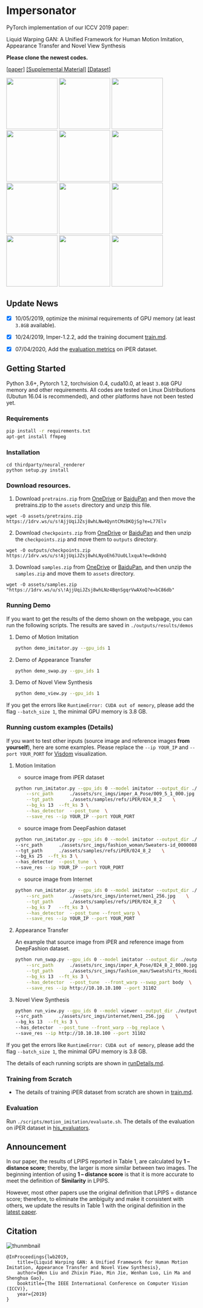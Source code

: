 # Impersonator
PyTorch implementation of our ICCV 2019 paper:

Liquid Warping GAN: A Unified Framework for Human Motion Imitation, Appearance Transfer and Novel View Synthesis

**Please clone the newest codes.**

[[paper]]([https://arxiv.org/pdf/1909.12224.pdf](https://www.ijraset.com/research-paper/human-motion-imitation-using-generative-adversarial-networks)) [[Supplemental Material]](https://svip-lab.github.io/project_img/impersonator/4701-supp.pdf) [[Dataset]](https://svip-lab.github.io/dataset/iPER_dataset.html)

<p float="center">
	<img src='assets/visuals/motion/Sweaters-id_0000088807_4_full.jpg' width="135"/>
  	<img src='assets/visuals/motion/mixamo_0007_Sweaters-id_0000088807_4_full.gif' width="135"/>
  	<img src='assets/visuals/appearance/Sweaters-id_0000337302_4_full.jpg' width="135"/>
	<img src='assets/visuals/appearance/Sweaters-id_0000337302_4_full.gif' width="135"/>
	<img src='assets/visuals/novel/Jackets_Vests-id_0000071603_4_full.jpg' width="135"/>
    <img src='assets/visuals/novel/Jackets_Vests-id_0000071603_4_full.gif' width="135"/>
    <img src='assets/visuals/motion/009_5_1_000.jpg' width="135"/>    
  	<img src='assets/visuals/motion/mixamo_0031_000.gif' width="135"/>
  	<img src='assets/visuals/appearance/001_19_1_000.jpg' width="135"/>
	<img src='assets/visuals/appearance/001_19_1_000.gif' width="135"/>
	<img src='assets/visuals/novel/novel_3.jpg' width="135"/>
    <img src='assets/visuals/novel/novel_3.gif' width="135"/>
</p>

## Update News
- [x] 10/05/2019, optimize the minimal requirements of GPU memory (at least `3.8GB` available).

- [x] 10/24/2019, Imper-1.2.2, add the training document [train.md](./doc/train.md).

- [x] 07/04/2020, Add the [evaluation metrics](./thirdparty/his_evaluators/README.md) on iPER dataset.

## Getting Started
Python 3.6+, Pytorch 1.2, torchvision 0.4, cuda10.0, at least `3.8GB` GPU memory and other requirements.
All codes are tested on Linux Distributions (Ubutun 16.04 is recommended), and other platforms have not been tested yet.

### Requirements
``` bash
pip install -r requirements.txt
apt-get install ffmpeg
```

### Installation
```shell
cd thirdparty/neural_renderer
python setup.py install
```

### Download resources.
1. Download `pretrains.zip` from [OneDrive](https://1drv.ms/u/s!AjjUqiJZsj8whLNw4QyntCMsDKQjSg?e=L77Elv) or
[BaiduPan](https://pan.baidu.com/s/11S7Z6Jj3WAfVNxBWyBjW6w) and then move the pretrains.zip to 
the `assets` directory and unzip this file.
```
wget -O assets/pretrains.zip https://1drv.ws/u/s!AjjUqiJZsj8whLNw4QyntCMsDKQjSg?e=L77Elv
```

2. Download `checkpoints.zip` from [OneDrive](https://1drv.ms/u/s!AjjUqiJZsj8whLNyoEh67Uu0LlxquA?e=dkOnhQ) or
[BaiduPan](https://pan.baidu.com/s/1snolk6wphbuHtQ_DeSA06Q) and then 
unzip the `checkpoints.zip` and move them to `outputs` directory.
```
wget -O outputs/checkpoints.zip https://1drv.ws/u/s!AjjUqiJZsj8whLNyoEh67Uu0LlxquA?e=dkOnhQ
```

3. Download `samples.zip` from [OneDrive](https://1drv.ms/u/s!AjjUqiJZsj8whLNz4BqnSgqrVwAXoQ?e=bC86db) or
[BaiduPan](https://pan.baidu.com/s/1xAI96709Gvqahq9uYAEXYA), and then
unzip the `samples.zip` and move them to `assets` directory.
```
wget -O assets/samples.zip "https://1drv.ws/u/s\!AjjUqiJZsj8whLNz4BqnSgqrVwAXoQ?e=bC86db"
```

### Running Demo
If you want to get the results of the demo shown on the webpage, you can run the following scripts.
The results are saved in `./outputs/results/demos`

1. Demo of Motion Imitation
    ```bash
    python demo_imitator.py --gpu_ids 1
    ```
    
2. Demo of Appearance Transfer
    ```bash
    python demo_swap.py --gpu_ids 1
    ```

3. Demo of Novel View Synthesis
    ```bash
    python demo_view.py --gpu_ids 1
    ```
    
If you get the errors like `RuntimeError: CUDA out of memory`, please add the flag `--batch_size 1`, the minimal 
GPU memory is 3.8 GB.


### Running custom examples (Details)
If you want to test other inputs (source image and reference images **from yourself**), here are some examples.
Please replace the `--ip YOUR_IP` and `--port YOUR_PORT` for 
[Visdom](https://github.com/facebookresearch/visdom) visualization. 

1. Motion Imitation
    * source image from iPER dataset
    ```bash
    python run_imitator.py --gpu_ids 0 --model imitator --output_dir ./outputs/results/  \
        --src_path      ./assets/src_imgs/imper_A_Pose/009_5_1_000.jpg    \
        --tgt_path      ./assets/samples/refs/iPER/024_8_2    \
        --bg_ks 13  --ft_ks 3 \
        --has_detector  --post_tune  \
        --save_res --ip YOUR_IP --port YOUR_PORT
    ```
        
    * source image from DeepFashion dataset
    ```bash
    python run_imitator.py --gpu_ids 0 --model imitator --output_dir ./outputs/results/  \
    --src_path      ./assets/src_imgs/fashion_woman/Sweaters-id_0000088807_4_full.jpg    \
    --tgt_path      ./assets/samples/refs/iPER/024_8_2    \
    --bg_ks 25  --ft_ks 3 \
    --has_detector  --post_tune  \
    --save_res --ip YOUR_IP --port YOUR_PORT
    ```
        
    * source image from Internet
    ```bash
    python run_imitator.py --gpu_ids 0 --model imitator --output_dir ./outputs/results/  \
        --src_path      ./assets/src_imgs/internet/men1_256.jpg    \
        --tgt_path      ./assets/samples/refs/iPER/024_8_2    \
        --bg_ks 7   --ft_ks 3 \
        --has_detector  --post_tune --front_warp \
        --save_res --ip YOUR_IP --port YOUR_PORT
    ```
2. Appearance Transfer

    An example that source image from iPER and reference image from DeepFashion dataset.

    ```bash
    python run_swap.py --gpu_ids 0 --model imitator --output_dir ./outputs/results/  \
        --src_path      ./assets/src_imgs/imper_A_Pose/024_8_2_0000.jpg    \
        --tgt_path      ./assets/src_imgs/fashion_man/Sweatshirts_Hoodies-id_0000680701_4_full.jpg    \
        --bg_ks 13  --ft_ks 3 \
        --has_detector  --post_tune  --front_warp --swap_part body  \
        --save_res --ip http://10.10.10.100 --port 31102
    ```
3. Novel View Synthesis
    ```bash
    python run_view.py --gpu_ids 0 --model viewer --output_dir ./outputs/results/  \
    --src_path      ./assets/src_imgs/internet/men1_256.jpg    \
    --bg_ks 13  --ft_ks 3 \
    --has_detector  --post_tune --front_warp --bg_replace \
    --save_res --ip http://10.10.10.100 --port 31102
    ```
    
If you get the errors like `RuntimeError: CUDA out of memory`, please add the flag `--batch_size 1`, the minimal 
GPU memory is 3.8 GB.

The details of each running scripts are shown in [runDetails.md](doc/runDetails.md).
### Training from Scratch

* The details of training iPER dataset from scratch are shown in [train.md](./doc/train.md).

### Evaluation
Run ```./scripts/motion_imitation/evaluate.sh```.
The details of the evaluation on iPER dataset in [his_evaluators](./thirdparty/his_evaluators/README.md).


## Announcement
In our paper, the results of LPIPS reported in Table 1, are calculated by **1 – distance score**; 
thereby, the larger is more similar between two images. The beginning intention of using **1 – distance score** is that it is more accurate to meet the definition of **Similarity** in LPIPS.

However, most other papers use the original definition that LPIPS = distance score; 
therefore, to eliminate the ambiguity and make it consistent with others, 
we update the results in Table 1 with the original definition in the [latest paper](https://arxiv.org/pdf/1909.12224.pdf).

## Citation
![thunmbnail](assets/thumbnail.jpg)
```
@InProceedings{lwb2019,
    title={Liquid Warping GAN: A Unified Framework for Human Motion Imitation, Appearance Transfer and Novel View Synthesis},
    author={Wen Liu and Zhixin Piao, Min Jie, Wenhan Luo, Lin Ma and Shenghua Gao},
    booktitle={The IEEE International Conference on Computer Vision (ICCV)},
    year={2019}
}
```

